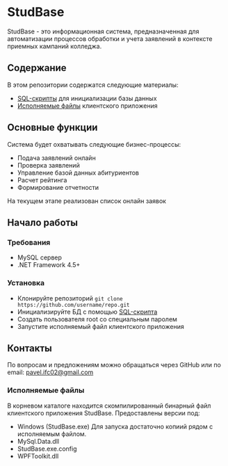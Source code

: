 # StudBase

StudBase - это информационная система, предназначенная для автоматизации процессов обработки и учета заявлений в контексте приемных кампаний колледжа.

## Содержание  

В этом репозитории содержатся следующие материалы:

- [SQL-скрипты](/joinppkdb.sql) для инициализации базы данных
- [Исполняемые файлы](#исполняемые-файлы) клиентского приложения 

## Основные функции

Система будет охватывать следующие бизнес-процессы:  

- Подача заявлений онлайн
- Проверка заявлений
- Управление базой данных абитуриентов 
- Расчет рейтинга
- Формирование отчетности

На текущем этапе реализован список онлайн заявок

## Начало работы

### Требования

- MySQL сервер
- .NET Framework 4.5+  

### Установка  

- Клонируйте репозиторий
`git clone https://github.com/username/repo.git`
- Инициализируйте БД с помощью [SQL-скрипта](#joinppkdb.sql)  
- Создать пользователя root со специальным паролем
- Запустите исполняемый файл клиентского приложения

## Контакты

По вопросам и предложениям можно обращаться через GitHub или по email: pavel.ifc02@gmail.com

### Исполняемые файлы  

В корневом каталоге находится скомпилированный бинарный файл клиентского приложения StudBase.
Предоставлены версии под:
- Windows (StudBase.exe)
Для запуска достаточно копиий рядом с исполняемым файлом.
- MySql.Data.dll
- StudBase.exe.config
- WPFToolkit.dll

